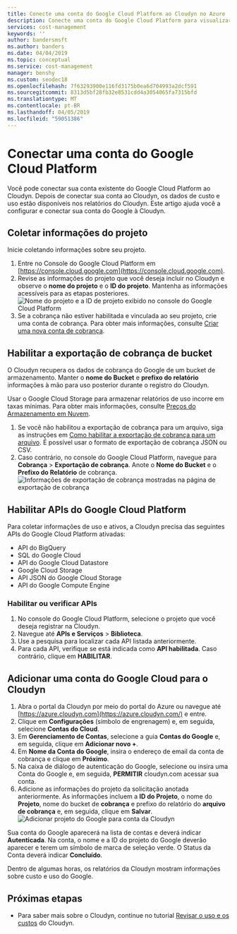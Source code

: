 ```yaml
---
title: Conecte uma conta do Google Cloud Platform ao Cloudyn no Azure | Microsoft Docs
description: Conecte uma conta do Google Cloud Platform para visualizar dados de custo e uso nos relatórios do Cloudyn.
services: cost-management
keywords: ''
author: bandersmsft
ms.author: banders
ms.date: 04/04/2019
ms.topic: conceptual
ms.service: cost-management
manager: benshy
ms.custom: seodec18
ms.openlocfilehash: 7f63293900e116fd3175b0ea6d704993a2dcf591
ms.sourcegitcommit: 8313d5bf28fb32e8531cdd4a3054065fa7315bfd
ms.translationtype: MT
ms.contentlocale: pt-BR
ms.lasthandoff: 04/05/2019
ms.locfileid: "59051386"
---
```

# <a name="connect-a-google-cloud-platform-account"></a>Conectar uma conta do Google Cloud Platform

Você pode conectar sua conta existente do Google Cloud Platform ao Cloudyn. Depois de conectar sua conta ao Cloudyn, os dados de custo e uso estão disponíveis nos relatórios do Cloudyn. Este artigo ajuda você a configurar e conectar sua conta do Google à Cloudyn.


## <a name="collect-project-information"></a>Coletar informações do projeto

Inicie coletando informações sobre seu projeto.

1. Entre no Console do Google Cloud Platform em [https://console.cloud.google.com](https://console.cloud.google.com).
2. Revise as informações do projeto que você deseja incluir no Cloudyn e observe o **nome do projeto** e o **ID do projeto**. Mantenha as informações acessíveis para as etapas posteriores.  
    ![Nome do projeto e a ID de projeto exibido no console do Google Cloud Platform](./media/connect-google-account/gcp-console01.png)
3. Se a cobrança não estiver habilitada e vinculada ao seu projeto, crie uma conta de cobrança. Para obter mais informações, consulte [Criar uma nova conta de cobrança](https://cloud.google.com/billing/docs/how-to/manage-billing-account#create/_a/_new/_billing/_account).

## <a name="enable-storage-bucket-billing-export"></a>Habilitar a exportação de cobrança de bucket

O Cloudyn recupera os dados de cobrança do Google de um bucket de armazenamento. Manter o **nome do Bucket** e **prefixo do relatório** informações à mão para uso posterior durante o registro do Cloudyn.

Usar o Google Cloud Storage para armazenar relatórios de uso incorre em taxas mínimas. Para obter mais informações, consulte [Preços do Armazenamento em Nuvem](https://cloud.google.com/storage/pricing).

1. Se você não habilitou a exportação de cobrança para um arquivo, siga as instruções em [Como habilitar a exportação de cobrança para um arquivo](https://cloud.google.com/billing/docs/how-to/export-data-file#how_to_enable_billing_export_to_a_file). É possível usar o formato de exportação de cobrança JSON ou CSV.
2. Caso contrário, no console do Google Cloud Platform, navegue para **Cobrança** > **Exportação de cobrança**. Anote o **Nome do Bucket** e o **Prefixo do Relatório** de cobrança.  
    ![Informações de exportação de cobrança mostradas na página de exportação de cobrança](./media/connect-google-account/billing-export.png)

## <a name="enable-google-cloud-platform-apis"></a>Habilitar APIs do Google Cloud Platform

Para coletar informações de uso e ativos, a Cloudyn precisa das seguintes APIs do Google Cloud Platform ativadas:

- API do BigQuery
- SQL do Google Cloud
- API do Google Cloud Datastore
- Google Cloud Storage
- API JSON do Google Cloud Storage
- API do Google Compute Engine

### <a name="enable-or-verify-apis"></a>Habilitar ou verificar APIs

1. No console do Google Cloud Platform, selecione o projeto que você deseja registrar na Cloudyn.
2. Navegue até **APIs e Serviços** > **Biblioteca**.
3. Use a pesquisa para localizar cada API listada anteriormente.
4. Para cada API, verifique se está indicada como **API habilitada**. Caso contrário, clique em **HABILITAR**.

## <a name="add-a-google-cloud-account-to-cloudyn"></a>Adicionar uma conta do Google Cloud para o Cloudyn

1. Abra o portal da Cloudyn por meio do portal do Azure ou navegue até [https://azure.cloudyn.com](https://azure.cloudyn.com/) e entre.
2. Clique em **Configurações** (símbolo de engrenagem) e, em seguida, selecione **Contas do Cloud**.
3. Em **Gerenciamento de Contas**, selecione a guia **Contas do Google** e, em seguida, clique em **Adicionar novo +**.
4. Em **Nome da Conta do Google**, insira o endereço de email da conta de cobrança e clique em **Próximo**.
5. Na caixa de diálogo de autenticação do Google, selecione ou insira uma Conta do Google e, em seguida, **PERMITIR** cloudyn.com acessar sua conta.
6. Adicione as informações do projeto da solicitação anotada anteriormente. As informações incluem a **ID do Projeto**, o nome do **Projeto**, nome do bucket de **cobrança** e prefixo do relatório do **arquivo de cobrança** e, em seguida, clique em **Salvar**.  
    ![Adicionar projeto do Google para conta da Cloudyn](./media/connect-google-account/add-project.png)

Sua conta do Google aparecerá na lista de contas e deverá indicar **Autenticada**. Na conta, o nome e a ID do projeto do Google deverão aparecer e terem um símbolo de marca de seleção verde. O Status da Conta deverá indicar **Concluído**.

Dentro de algumas horas, os relatórios da Cloudyn mostram informações sobre custo e uso do Google.

## <a name="next-steps"></a>Próximas etapas

- Para saber mais sobre o Cloudyn, continue no tutorial [Revisar o uso e os custos](./tutorial-review-usage.md) do Cloudyn.
